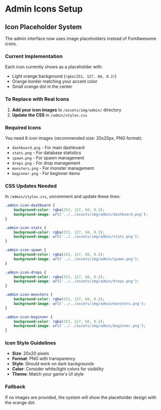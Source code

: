 # Admin Icons Setup

## Icon Placeholder System

The admin interface now uses image placeholders instead of FontAwesome icons. 

### Current Implementation

Each icon currently shows as a placeholder with:
- Light orange background (`rgba(253, 127, 68, 0.2)`)
- Orange border matching your accent color
- Small orange dot in the center

### To Replace with Real Icons

1. **Add your icon images** to `/assets/img/admin/` directory
2. **Update the CSS** in `/admin/styles.css` 

### Required Icons

You need 6 icon images (recommended size: 20x20px, PNG format):

- `dashboard.png` - For main dashboard
- `stats.png` - For database statistics  
- `spawn.png` - For spawn management
- `drops.png` - For drop management
- `monsters.png` - For monster management
- `beginner.png` - For beginner items

### CSS Updates Needed

In `/admin/styles.css`, uncomment and update these lines:

```css
.admin-icon-dashboard {
    background-color: rgba(253, 127, 68, 0.2);
    background-image: url('../../assets/img/admin/dashboard.png');
}

.admin-icon-stats {
    background-color: rgba(253, 127, 68, 0.2);
    background-image: url('../../assets/img/admin/stats.png');
}

.admin-icon-spawn {
    background-color: rgba(253, 127, 68, 0.2);
    background-image: url('../../assets/img/admin/spawn.png');
}

.admin-icon-drops {
    background-color: rgba(253, 127, 68, 0.2);
    background-image: url('../../assets/img/admin/drops.png');
}

.admin-icon-monsters {
    background-color: rgba(253, 127, 68, 0.2);
    background-image: url('../../assets/img/admin/monsters.png');
}

.admin-icon-beginner {
    background-color: rgba(253, 127, 68, 0.2);
    background-image: url('../../assets/img/admin/beginner.png');
}
```

### Icon Style Guidelines

- **Size**: 20x20 pixels
- **Format**: PNG with transparency
- **Style**: Should work on dark backgrounds  
- **Color**: Consider white/light colors for visibility
- **Theme**: Match your game's UI style

### Fallback

If no images are provided, the system will show the placeholder design with the orange dot.
